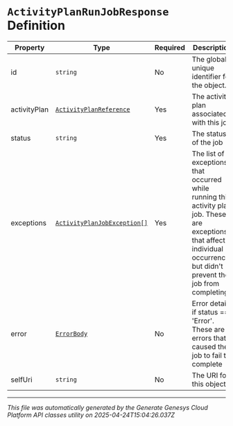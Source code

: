 # `ActivityPlanRunJobResponse` Definition

| Property | Type | Required | Description |
|----------|------|----------|-------------|
| id | `string` | No | The globally unique identifier for the object. |
| activityPlan | [`ActivityPlanReference`](activityplanreference-definition.md) | Yes | The activity plan associated with this job |
| status | `string` | Yes | The status of the job |
| exceptions | [`ActivityPlanJobException[]`](activityplanjobexception-definition.md) | Yes | The list of exceptions that occurred while running this activity plan job. These are exceptions that affect individual occurrences but didn't prevent the job from completing |
| error | [`ErrorBody`](errorbody-definition.md) | No | Error details if status == 'Error'. These are errors that caused the job to fail to complete |
| selfUri | `string` | No | The URI for this object |

---

*This file was automatically generated by the Generate Genesys Cloud Platform API classes utility on 2025-04-24T15:04:26.037Z*